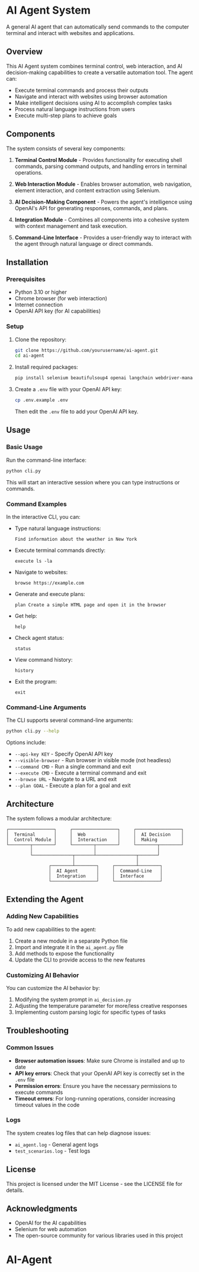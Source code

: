 # AI Agent System

A general AI agent that can automatically send commands to the computer terminal and interact with websites and applications.

## Overview

This AI Agent system combines terminal control, web interaction, and AI decision-making capabilities to create a versatile automation tool. The agent can:

- Execute terminal commands and process their outputs
- Navigate and interact with websites using browser automation
- Make intelligent decisions using AI to accomplish complex tasks
- Process natural language instructions from users
- Execute multi-step plans to achieve goals

## Components

The system consists of several key components:

1. **Terminal Control Module** - Provides functionality for executing shell commands, parsing command outputs, and handling errors in terminal operations.

2. **Web Interaction Module** - Enables browser automation, web navigation, element interaction, and content extraction using Selenium.

3. **AI Decision-Making Component** - Powers the agent's intelligence using OpenAI's API for generating responses, commands, and plans.

4. **Integration Module** - Combines all components into a cohesive system with context management and task execution.

5. **Command-Line Interface** - Provides a user-friendly way to interact with the agent through natural language or direct commands.

## Installation

### Prerequisites

- Python 3.10 or higher
- Chrome browser (for web interaction)
- Internet connection
- OpenAI API key (for AI capabilities)

### Setup

1. Clone the repository:
   ```bash
   git clone https://github.com/yourusername/ai-agent.git
   cd ai-agent
   ```

2. Install required packages:
   ```bash
   pip install selenium beautifulsoup4 openai langchain webdriver-manager python-dotenv
   ```

3. Create a `.env` file with your OpenAI API key:
   ```bash
   cp .env.example .env
   ```
   Then edit the `.env` file to add your OpenAI API key.

## Usage

### Basic Usage

Run the command-line interface:

```bash
python cli.py
```

This will start an interactive session where you can type instructions or commands.

### Command Examples

In the interactive CLI, you can:

- Type natural language instructions:
  ```
  Find information about the weather in New York
  ```

- Execute terminal commands directly:
  ```
  execute ls -la
  ```

- Navigate to websites:
  ```
  browse https://example.com
  ```

- Generate and execute plans:
  ```
  plan Create a simple HTML page and open it in the browser
  ```

- Get help:
  ```
  help
  ```

- Check agent status:
  ```
  status
  ```

- View command history:
  ```
  history
  ```

- Exit the program:
  ```
  exit
  ```

### Command-Line Arguments

The CLI supports several command-line arguments:

```bash
python cli.py --help
```

Options include:
- `--api-key KEY` - Specify OpenAI API key
- `--visible-browser` - Run browser in visible mode (not headless)
- `--command CMD` - Run a single command and exit
- `--execute CMD` - Execute a terminal command and exit
- `--browse URL` - Navigate to a URL and exit
- `--plan GOAL` - Execute a plan for a goal and exit

## Architecture

The system follows a modular architecture:

```
┌─────────────────┐     ┌─────────────────┐     ┌─────────────────┐
│  Terminal       │     │  Web            │     │  AI Decision    │
│  Control Module │     │  Interaction    │     │  Making         │
└────────┬────────┘     └────────┬────────┘     └────────┬────────┘
         │                       │                       │
         └───────────────┬───────┴───────────────┬───────┘
                         │                       │
                ┌────────┴────────┐     ┌────────┴────────┐
                │  AI Agent       │     │  Command-Line   │
                │  Integration    │     │  Interface      │
                └─────────────────┘     └─────────────────┘
```

## Extending the Agent

### Adding New Capabilities

To add new capabilities to the agent:

1. Create a new module in a separate Python file
2. Import and integrate it in the `ai_agent.py` file
3. Add methods to expose the functionality
4. Update the CLI to provide access to the new features

### Customizing AI Behavior

You can customize the AI behavior by:

1. Modifying the system prompt in `ai_decision.py`
2. Adjusting the temperature parameter for more/less creative responses
3. Implementing custom parsing logic for specific types of tasks

## Troubleshooting

### Common Issues

- **Browser automation issues**: Make sure Chrome is installed and up to date
- **API key errors**: Check that your OpenAI API key is correctly set in the `.env` file
- **Permission errors**: Ensure you have the necessary permissions to execute commands
- **Timeout errors**: For long-running operations, consider increasing timeout values in the code

### Logs

The system creates log files that can help diagnose issues:
- `ai_agent.log` - General agent logs
- `test_scenarios.log` - Test logs

## License

This project is licensed under the MIT License - see the LICENSE file for details.

## Acknowledgments

- OpenAI for the AI capabilities
- Selenium for web automation
- The open-source community for various libraries used in this project
# AI-Agent
